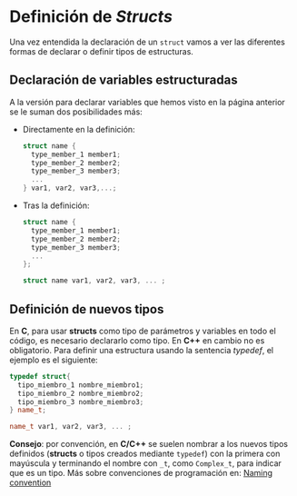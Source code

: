 # Definición de _Structs_

Una vez entendida la declaración de un `struct` vamos a ver las diferentes formas de declarar o definir tipos de estructuras.

## Declaración de variables estructuradas

A la versión para declarar variables que hemos visto en la página anterior se le suman dos posibilidades más:

* Directamente en la definición:
  ```cpp
  struct name {
    type_member_1 member1;
    type_member_2 member2;
    type_member_3 member3;
    ...
  } var1, var2, var3,...;
  ```
* Tras la definición:
  ```cpp
  struct name {
    type_member_1 member1;
    type_member_2 member2;
    type_member_3 member3;
    ...
  };
  
  struct name var1, var2, var3, ... ;
  ```

## Definición de nuevos tipos

En **C**, para usar **structs** como tipo de parámetros y variables en todo el código, es necesario declararlo como tipo. En **C++** en cambio no es obligatorio. Para definir una estructura usando la sentencia _typedef_, el ejemplo es el siguiente:
 
```cpp
typedef struct{
  tipo_miembro_1 nombre_miembro1;
  tipo_miembro_2 nombre_miembro2;
  tipo_miembro_3 nombre_miembro3;
} name_t;

name_t var1, var2, var3, ... ;
```

**Consejo**: por convención, en **C/C++** se suelen nombrar a los nuevos tipos definidos (**structs** o tipos creados mediante `typedef`) con la primera con mayúscula y terminando el nombre con `_t`, como `Complex_t`, para indicar que es un tipo. Más sobre convenciones de programación en: [Naming convention](https://en.wikipedia.org/wiki/Naming_convention_\(programming\))
